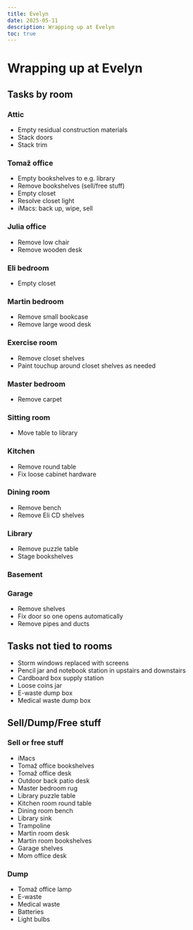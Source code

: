 ```yaml
---
title: Evelyn
date: 2025-05-11
description: Wrapping up at Evelyn
toc: true
---
```


# Wrapping up at Evelyn

## Tasks by room

### Attic

- Empty residual construction materials
- Stack doors
- Stack trim

### Tomaž office

- Empty bookshelves to e.g. library
- Remove bookshelves (sell/free stuff)
- Empty closet
- Resolve closet light
- iMacs: back up, wipe, sell

### Julia office

- Remove low chair
- Remove wooden desk

### Eli bedroom

- Empty closet

### Martin bedroom

- Remove small bookcase
- Remove large wood desk

### Exercise room

- Remove closet shelves
- Paint touchup around closet shelves as needed

### Master bedroom

- Remove carpet

### Sitting room

- Move table to library

### Kitchen

- Remove round table
- Fix loose cabinet hardware

### Dining room

- Remove bench
- Remove Eli CD shelves

### Library

- Remove puzzle table
- Stage bookshelves

### Basement

### Garage

- Remove shelves
- Fix door so one opens automatically
- Remove pipes and ducts

## Tasks not tied to rooms

- Storm windows replaced with screens
- Pencil jar and notebook station in upstairs and downstairs
- Cardboard box supply station
- Loose coins jar
- E-waste dump box
- Medical waste dump box

## Sell/Dump/Free stuff

### Sell or free stuff

- iMacs
- Tomaž office bookshelves
- Tomaž office desk
- Outdoor back patio desk
- Master bedroom rug
- Library puzzle table
- Kitchen room round table
- Dining room bench
- Library sink
- Trampoline
- Martin room desk
- Martin room bookshelves
- Garage shelves
- Mom office desk

### Dump

- Tomaž office lamp
- E-waste
- Medical waste
- Batteries
- Light bulbs
